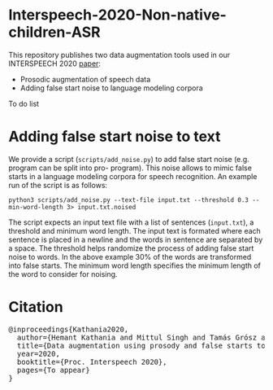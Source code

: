 # Interspeech-2020-Non-native-children-ASR
This repository publishes two data augmentation tools used in our INTERSPEECH 2020 [paper]():
- Prosodic augmentation of speech data
- Adding false start noise to language modeling corpora

To do list

# Adding false start noise to text
We provide a script (`scripts/add_noise.py`) to add false start noise (e.g. program can be split into pro- program). This noise allows to mimic false starts in a language modeling corpora for speech recognition. An example run of the script is as follows: 
```
python3 scripts/add_noise.py --text-file input.txt --threshold 0.3 --min-word-length 3> input.txt.noised
```
The script expects an input text file with a list of sentences (`input.txt`), a threshold and minimum word length. The input text is formated where each sentence is placed in a newline and the words in sentence are separated by a space. The threshold helps randomize the process of adding false start noise to words. In the above example 30% of the words are transformed into false starts. The minimum word length specifies the minimum length of the word to consider for noising.

# Citation
<pre>
@inproceedings{Kathania2020,
  author={Hemant Kathania and Mittul Singh and Tamás Grósz and Mikko Kurimo},
  title={Data augmentation using prosody and false starts to recognize non-native children's speech},
  year=2020,
  booktitle={Proc. Interspeech 2020},
  pages={To appear}
}
</pre>
